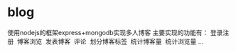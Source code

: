 # blog
使用nodejs的框架express+mongodb实现多人博客
主要实现的功能有：
  登录注册
  博客浏览
  发表博客
  评论
  划分博客标签
  统计博客量
  统计浏览量
  ...

